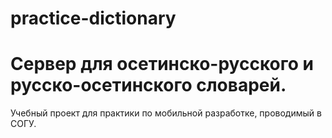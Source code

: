 # practice-dictionary

Сервер для осетинско-русского и русско-осетинского словарей.
============================================================

Учебный проект для практики по мобильной разработке, проводимый в СОГУ. 
